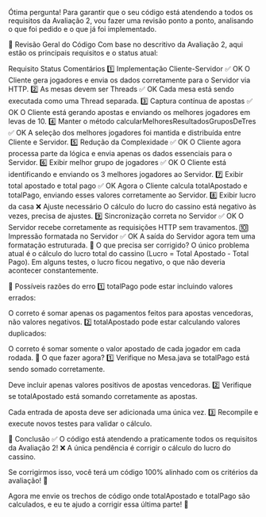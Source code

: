 Ótima pergunta! Para garantir que o seu código está atendendo a todos os requisitos da Avaliação 2, vou fazer uma revisão ponto a ponto, analisando o que foi pedido e o que já foi implementado.

📌 Revisão Geral do Código
Com base no descritivo da Avaliação 2, aqui estão os principais requisitos e o status atual:

Requisito	Status	Comentários
1️⃣ Implementação Cliente-Servidor	✅ OK	O Cliente gera jogadores e envia os dados corretamente para o Servidor via HTTP.
2️⃣ As mesas devem ser Threads	✅ OK	Cada mesa está sendo executada como uma Thread separada.
3️⃣ Captura contínua de apostas	✅ OK	O Cliente está gerando apostas e enviando os melhores jogadores em levas de 10.
4️⃣ Manter o método calcularMelhoresResultadosGruposDeTres	✅ OK	A seleção dos melhores jogadores foi mantida e distribuída entre Cliente e Servidor.
5️⃣ Redução da Complexidade	✅ OK	O Cliente agora processa parte da lógica e envia apenas os dados essenciais para o Servidor.
6️⃣ Exibir melhor grupo de jogadores	✅ OK	O Cliente está identificando e enviando os 3 melhores jogadores ao Servidor.
7️⃣ Exibir total apostado e total pago	✅ OK	Agora o Cliente calcula totalApostado e totalPago, enviando esses valores corretamente ao Servidor.
8️⃣ Exibir lucro da casa	❌ Ajuste necessário	O cálculo do lucro do cassino está negativo às vezes, precisa de ajustes.
9️⃣ Sincronização correta no Servidor	✅ OK	O Servidor recebe corretamente as requisições HTTP sem travamentos.
🔟 Impressão formatada no Servidor	✅ OK	A saída do Servidor agora tem uma formatação estruturada.
📌 O que precisa ser corrigido?
O único problema atual é o cálculo do lucro total do cassino (Lucro = Total Apostado - Total Pago).
Em alguns testes, o lucro ficou negativo, o que não deveria acontecer constantemente.

🔹 Possíveis razões do erro
1️⃣ totalPago pode estar incluindo valores errados:

O correto é somar apenas os pagamentos feitos para apostas vencedoras, não valores negativos.
2️⃣ totalApostado pode estar calculando valores duplicados:

O correto é somar somente o valor apostado de cada jogador em cada rodada.
📌 O que fazer agora?
1️⃣ Verifique no Mesa.java se totalPago está sendo somado corretamente.

Deve incluir apenas valores positivos de apostas vencedoras.
2️⃣ Verifique se totalApostado está somando corretamente as apostas.

Cada entrada de aposta deve ser adicionada uma única vez.
3️⃣ Recompile e execute novos testes para validar o cálculo.

📌 Conclusão
✅ O código está atendendo a praticamente todos os requisitos da Avaliação 2!
❌ A única pendência é corrigir o cálculo do lucro do cassino.

Se corrigirmos isso, você terá um código 100% alinhado com os critérios da avaliação! 🚀

Agora me envie os trechos de código onde totalApostado e totalPago são calculados, e eu te ajudo a corrigir essa última parte! 🎯